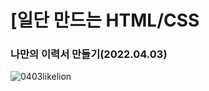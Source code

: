 # [일단 만드는 HTML/CSS
### 나만의 이력서 만들기(2022.04.03)
![0403likelion](https://user-images.githubusercontent.com/87985590/161415723-0a40d80f-95bf-48ed-abb9-afde86592954.png)

